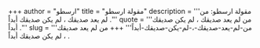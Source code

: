 +++
author = "ارسطو"
title = "مقولة ارسطو"
description = '''مقولة ارسطو: من لم يعد صديقك ، لم يكن صديقك أبداً .'''
quote = '''من لم يعد صديقك ، لم يكن صديقك أبداً .'''
slug = '''من-لم-يعد-صديقك-،-لم-يكن-صديقك-أبداً'''
+++
من لم يعد صديقك ، لم يكن صديقك أبداً .
